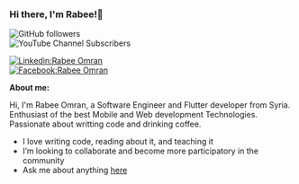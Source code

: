 ### Hi there, I'm Rabee!👋

![GitHub followers](https://img.shields.io/github/followers/Rabee-Omran?label=Follow&style=social)  
![YouTube Channel Subscribers](https://img.shields.io/youtube/channel/subscribers/UC6Fkc7Ex00c4hki-MsjbpBQ?label=Rabee%20Omran&style=social)

[![Linkedin:Rabee Omran](https://img.shields.io/badge/Rabee_Omran-blue?style=flat-square&logo=Linkedin&logoColor=white&link=https://www.linkedin.com/in/rabeeomran/)](https://www.linkedin.com/in/rabeeomran/)  
[![Facebook:Rabee Omran](https://img.shields.io/badge/Rabee_Omran-blue?style=flat-square&logo=Facebook&logoColor=white&color=blue&link=https://www.facebook.com/RabeeOmran2/)](https://www.facebook.com/RabeeOmran2/)  


**About me:** 

Hi, I'm Rabee Omran, a Software Engineer and Flutter developer from Syria. Enthusiast of the best Mobile and Web development Technologies. Passionate about writting code and drinking coffee.

-  I love writing code, reading about it, and teaching it
-  I’m looking to collaborate and become more participatory in the community
-  Ask me about anything [here](https://github.com/Rabee-Omran/Rabee-Omran/issues)


